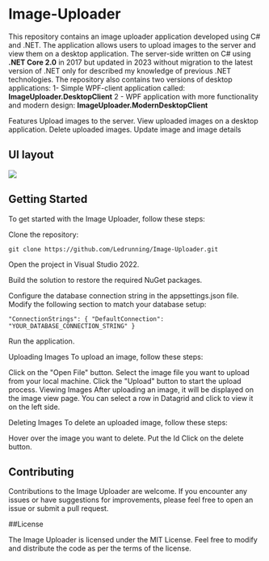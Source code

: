 # Image-Uploader 

This repository contains an image uploader application developed using C# and .NET.
The application allows users to upload images to the server and view them on a desktop application. 
The server-side written on C# using **.NET Core 2.0** in 
2017 but updated in 2023 without migration to the latest version of .NET only for described my knowledge of previous .NET technologies.
The repository also contains two versions of desktop applications:
1- Simple WPF-client application called: **ImageUploader.DesktopClient**
2 - WPF application with more functionality and modern design: **ImageUploader.ModernDesktopClient**

Features
Upload images to the server.
View uploaded images on a desktop application.
Delete uploaded images.
Update image and image details 

## UI layout

 ![](imageUploader.gif)

## Getting Started
To get started with the Image Uploader, follow these steps:

Clone the repository:

`git clone https://github.com/Ledrunning/Image-Uploader.git`

Open the project in Visual Studio 2022.

Build the solution to restore the required NuGet packages.

Configure the database connection string in the appsettings.json file. Modify the following section to match your database setup:

`"ConnectionStrings": {
  "DefaultConnection": "YOUR_DATABASE_CONNECTION_STRING"
}`

Run the application.

Uploading Images
To upload an image, follow these steps:

Click on the "Open File" button.
Select the image file you want to upload from your local machine.
Click the "Upload" button to start the upload process.
Viewing Images
After uploading an image, it will be displayed on the image view page. You can select a row in Datagrid and click to view it on the left side.

Deleting Images
To delete an uploaded image, follow these steps:

Hover over the image you want to delete.
Put the Id
Click on the delete button.

## Contributing

Contributions to the Image Uploader are welcome. If you encounter any issues or have suggestions for improvements, please feel free to open an issue or submit a pull request.

##License

The Image Uploader is licensed under the MIT License. Feel free to modify and distribute the code as per the terms of the license.

